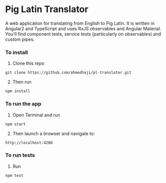 # Pig Latin Translator

A web application for translating from English to Pig Latin. It is written in Angular2 and TypeScript and uses RxJS observables 
and Angular Material. You'll find component tests, service tests (particularly on observables) and custom pipes. 

### To install
1) Clone this repo 
```
git clone https://github.com/ahmedhaji/pl-translator.git
```

2) Then run
```
npm install
```

### To run the app
1) Open Terminal and run 
```
npm start
```

2) Then launch a browser and navigate to:
```
http://localhost:4200
```

### To run tests
1) Run 
```
npm test
```
